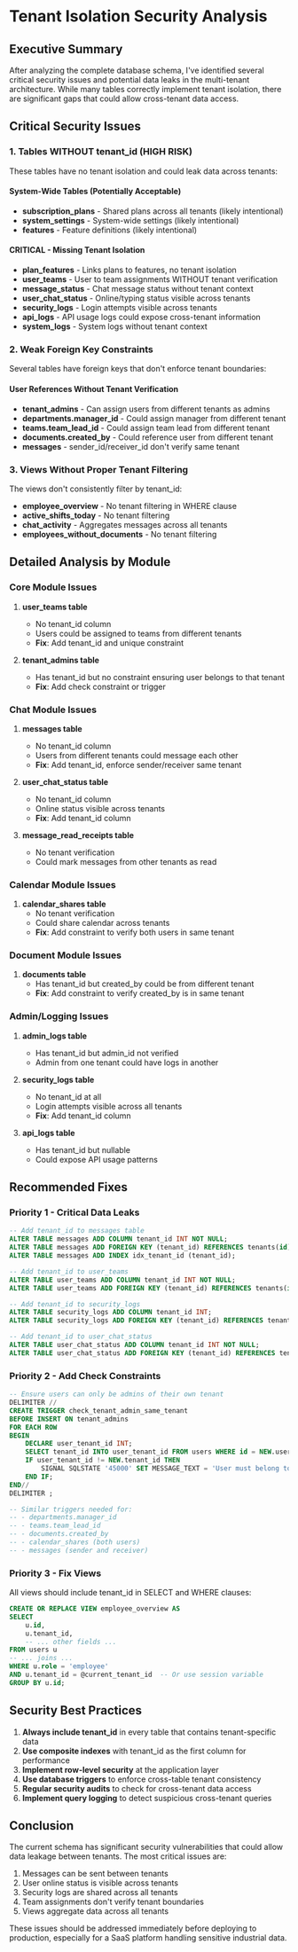 # Tenant Isolation Security Analysis

## Executive Summary

After analyzing the complete database schema, I've identified several critical security issues and potential data leaks in the multi-tenant architecture. While many tables correctly implement tenant isolation, there are significant gaps that could allow cross-tenant data access.

## Critical Security Issues

### 1. Tables WITHOUT tenant_id (HIGH RISK)

These tables have no tenant isolation and could leak data across tenants:

#### System-Wide Tables (Potentially Acceptable)

- **subscription_plans** - Shared plans across all tenants (likely intentional)
- **system_settings** - System-wide settings (likely intentional)
- **features** - Feature definitions (likely intentional)

#### CRITICAL - Missing Tenant Isolation

- **plan_features** - Links plans to features, no tenant isolation
- **user_teams** - User to team assignments WITHOUT tenant verification
- **message_status** - Chat message status without tenant context
- **user_chat_status** - Online/typing status visible across tenants
- **security_logs** - Login attempts visible across tenants
- **api_logs** - API usage logs could expose cross-tenant information
- **system_logs** - System logs without tenant context

### 2. Weak Foreign Key Constraints

Several tables have foreign keys that don't enforce tenant boundaries:

#### User References Without Tenant Verification

- **tenant_admins** - Can assign users from different tenants as admins
- **departments.manager_id** - Could assign manager from different tenant
- **teams.team_lead_id** - Could assign team lead from different tenant
- **documents.created_by** - Could reference user from different tenant
- **messages** - sender_id/receiver_id don't verify same tenant

### 3. Views Without Proper Tenant Filtering

The views don't consistently filter by tenant_id:

- **employee_overview** - No tenant filtering in WHERE clause
- **active_shifts_today** - No tenant filtering
- **chat_activity** - Aggregates messages across all tenants
- **employees_without_documents** - No tenant filtering

## Detailed Analysis by Module

### Core Module Issues

1. **user_teams table**

   - No tenant_id column
   - Users could be assigned to teams from different tenants
   - **Fix**: Add tenant_id and unique constraint

2. **tenant_admins table**
   - Has tenant_id but no constraint ensuring user belongs to that tenant
   - **Fix**: Add check constraint or trigger

### Chat Module Issues

1. **messages table**

   - No tenant_id column
   - Users from different tenants could message each other
   - **Fix**: Add tenant_id, enforce sender/receiver same tenant

2. **user_chat_status table**

   - No tenant_id column
   - Online status visible across tenants
   - **Fix**: Add tenant_id column

3. **message_read_receipts table**
   - No tenant verification
   - Could mark messages from other tenants as read

### Calendar Module Issues

1. **calendar_shares table**
   - No tenant verification
   - Could share calendar across tenants
   - **Fix**: Add constraint to verify both users in same tenant

### Document Module Issues

1. **documents table**
   - Has tenant_id but created_by could be from different tenant
   - **Fix**: Add constraint to verify created_by is in same tenant

### Admin/Logging Issues

1. **admin_logs table**

   - Has tenant_id but admin_id not verified
   - Admin from one tenant could have logs in another

2. **security_logs table**

   - No tenant_id at all
   - Login attempts visible across all tenants
   - **Fix**: Add tenant_id column

3. **api_logs table**
   - Has tenant_id but nullable
   - Could expose API usage patterns

## Recommended Fixes

### Priority 1 - Critical Data Leaks

```sql
-- Add tenant_id to messages table
ALTER TABLE messages ADD COLUMN tenant_id INT NOT NULL;
ALTER TABLE messages ADD FOREIGN KEY (tenant_id) REFERENCES tenants(id) ON DELETE CASCADE;
ALTER TABLE messages ADD INDEX idx_tenant_id (tenant_id);

-- Add tenant_id to user_teams
ALTER TABLE user_teams ADD COLUMN tenant_id INT NOT NULL;
ALTER TABLE user_teams ADD FOREIGN KEY (tenant_id) REFERENCES tenants(id) ON DELETE CASCADE;

-- Add tenant_id to security_logs
ALTER TABLE security_logs ADD COLUMN tenant_id INT;
ALTER TABLE security_logs ADD FOREIGN KEY (tenant_id) REFERENCES tenants(id) ON DELETE CASCADE;

-- Add tenant_id to user_chat_status
ALTER TABLE user_chat_status ADD COLUMN tenant_id INT NOT NULL;
ALTER TABLE user_chat_status ADD FOREIGN KEY (tenant_id) REFERENCES tenants(id) ON DELETE CASCADE;
```

### Priority 2 - Add Check Constraints

```sql
-- Ensure users can only be admins of their own tenant
DELIMITER //
CREATE TRIGGER check_tenant_admin_same_tenant
BEFORE INSERT ON tenant_admins
FOR EACH ROW
BEGIN
    DECLARE user_tenant_id INT;
    SELECT tenant_id INTO user_tenant_id FROM users WHERE id = NEW.user_id;
    IF user_tenant_id != NEW.tenant_id THEN
        SIGNAL SQLSTATE '45000' SET MESSAGE_TEXT = 'User must belong to the same tenant';
    END IF;
END//
DELIMITER ;

-- Similar triggers needed for:
-- - departments.manager_id
-- - teams.team_lead_id
-- - documents.created_by
-- - calendar_shares (both users)
-- - messages (sender and receiver)
```

### Priority 3 - Fix Views

All views should include tenant_id in SELECT and WHERE clauses:

```sql
CREATE OR REPLACE VIEW employee_overview AS
SELECT
    u.id,
    u.tenant_id,
    -- ... other fields ...
FROM users u
-- ... joins ...
WHERE u.role = 'employee'
AND u.tenant_id = @current_tenant_id  -- Or use session variable
GROUP BY u.id;
```

## Security Best Practices

1. **Always include tenant_id** in every table that contains tenant-specific data
2. **Use composite indexes** with tenant_id as the first column for performance
3. **Implement row-level security** at the application layer
4. **Use database triggers** to enforce cross-table tenant consistency
5. **Regular security audits** to check for cross-tenant data access
6. **Implement query logging** to detect suspicious cross-tenant queries

## Conclusion

The current schema has significant security vulnerabilities that could allow data leakage between tenants. The most critical issues are:

1. Messages can be sent between tenants
2. User online status is visible across tenants
3. Security logs are shared across all tenants
4. Team assignments don't verify tenant boundaries
5. Views aggregate data across all tenants

These issues should be addressed immediately before deploying to production, especially for a SaaS platform handling sensitive industrial data.
